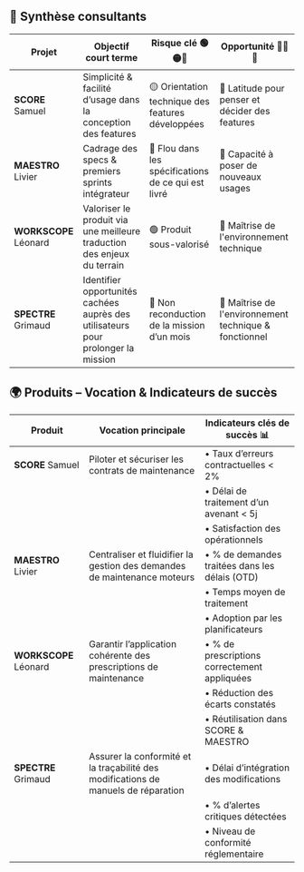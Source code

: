 ## 🧭 Synthèse consultants

| Projet         |  Objectif court terme                                                                 | Risque clé 🟢🟡🔴                                | Opportunité 🌱🌿🌳                                  |
|----------------|---------------------------------------------------------------------------------------|------------------------------------------------|--------------------------------------------------|
| **SCORE** Samuel     |  Simplicité & facilité d’usage dans la conception des features                         | 🟡 Orientation technique des features développées | 🌿 Latitude pour penser et décider des features    |
| **MAESTRO** Livier   |  Cadrage des specs & premiers sprints intégrateur                                      | 🔴 Flou dans les spécifications de ce qui est livré | 🌿 Capacité à poser de nouveaux usages             |
| **WORKSCOPE** Léonard |  Valoriser le produit via une meilleure traduction des enjeux du terrain                | 🟢 Produit sous-valorisé                          | 🌳 Maîtrise de l'environnement technique           |
| **SPECTRE** Grimaud   |  Identifier opportunités cachées auprès des utilisateurs pour prolonger la mission     | 🔴 Non reconduction de la mission d’un mois       | 🌳 Maîtrise de l'environnement technique & fonctionnel |


## 🌍 Produits – Vocation & Indicateurs de succès

| Produit        | Vocation principale                                                                 | Indicateurs clés de succès 📊 |
|----------------|-------------------------------------------------------------------------------------|-------------------------------|
| **SCORE** Samuel     | Piloter et sécuriser les contrats de maintenance                                   | • Taux d’erreurs contractuelles < 2%  
|                |                                                                                     | • Délai de traitement d’un avenant < 5j  
|                |                                                                                     | • Satisfaction des opérationnels |
| **MAESTRO** Livier   | Centraliser et fluidifier la gestion des demandes de maintenance moteurs           | • % de demandes traitées dans les délais (OTD)  
|                |                                                                                     | • Temps moyen de traitement  
|                |                                                                                     | • Adoption par les planificateurs |
| **WORKSCOPE** Léonard | Garantir l’application cohérente des prescriptions de maintenance                  | • % de prescriptions correctement appliquées  
|                |                                                                                     | • Réduction des écarts constatés  
|                |                                                                                     | • Réutilisation dans SCORE & MAESTRO |
| **SPECTRE** Grimaud   | Assurer la conformité et la traçabilité des modifications de manuels de réparation | • Délai d’intégration des modifications  
|                |                                                                                     | • % d’alertes critiques détectées  
|                |                                                                                     | • Niveau de conformité réglementaire |
